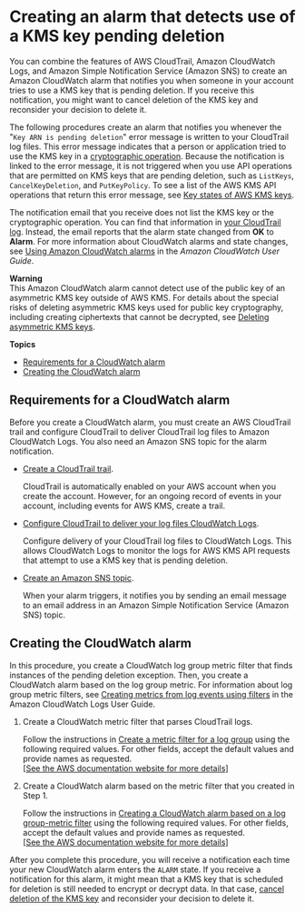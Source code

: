 # Creating an alarm that detects use of a KMS key pending deletion<a name="deleting-keys-creating-cloudwatch-alarm"></a>

You can combine the features of AWS CloudTrail, Amazon CloudWatch Logs, and Amazon Simple Notification Service \(Amazon SNS\) to create an Amazon CloudWatch alarm that notifies you when someone in your account tries to use a KMS key that is pending deletion\. If you receive this notification, you might want to cancel deletion of the KMS key and reconsider your decision to delete it\.

The following procedures create an alarm that notifies you whenever the "`Key ARN is pending deletion`" error message is written to your CloudTrail log files\. This error message indicates that a person or application tried to use the KMS key in a [cryptographic operation](concepts.md#cryptographic-operations)\. Because the notification is linked to the error message, it is not triggered when you use API operations that are permitted on KMS keys that are pending deletion, such as `ListKeys`, `CancelKeyDeletion`, and `PutKeyPolicy`\. To see a list of the AWS KMS API operations that return this error message, see [Key states of AWS KMS keys](key-state.md)\.

The notification email that you receive does not list the KMS key or the cryptographic operation\. You can find that information in [your CloudTrail log](logging-using-cloudtrail.md)\. Instead, the email reports that the alarm state changed from **OK** to **Alarm**\. For more information about CloudWatch alarms and state changes, see [Using Amazon CloudWatch alarms](https://docs.aws.amazon.com/AmazonCloudWatch/latest/monitoring/AlarmThatSendsEmail.html) in the *Amazon CloudWatch User Guide*\.

**Warning**  
This Amazon CloudWatch alarm cannot detect use of the public key of an asymmetric KMS key outside of AWS KMS\. For details about the special risks of deleting asymmetric KMS keys used for public key cryptography, including creating ciphertexts that cannot be decrypted, see [Deleting asymmetric KMS keys](deleting-keys.md#deleting-asymmetric-cmks)\.

**Topics**
+ [Requirements for a CloudWatch alarm](#cloudwatch-alarm-prerequisites)
+ [Creating the CloudWatch alarm](#deleting-keys-cloudwatch-create-alarm)

## Requirements for a CloudWatch alarm<a name="cloudwatch-alarm-prerequisites"></a>

Before you create a CloudWatch alarm, you must create an AWS CloudTrail trail and configure CloudTrail to deliver CloudTrail log files to Amazon CloudWatch Logs\. You also need an Amazon SNS topic for the alarm notification\.
+ [Create a CloudTrail trail](https://docs.aws.amazon.com/awscloudtrail/latest/userguide/cloudtrail-create-and-update-a-trail.html)\. 

  CloudTrail is automatically enabled on your AWS account when you create the account\. However, for an ongoing record of events in your account, including events for AWS KMS, create a trail\. 
+ [Configure CloudTrail to deliver your log files CloudWatch Logs](https://docs.aws.amazon.com/awscloudtrail/latest/userguide/send-cloudtrail-events-to-cloudwatch-logs.html)\.

  Configure delivery of your CloudTrail log files to CloudWatch Logs\. This allows CloudWatch Logs to monitor the logs for AWS KMS API requests that attempt to use a KMS key that is pending deletion\.
+ [Create an Amazon SNS topic](https://docs.aws.amazon.com/sns/latest/dg/sns-create-topic.html)\.

  When your alarm triggers, it notifies you by sending an email message to an email address in an Amazon Simple Notification Service \(Amazon SNS\) topic\.

## Creating the CloudWatch alarm<a name="deleting-keys-cloudwatch-create-alarm"></a>

In this procedure, you create a CloudWatch log group metric filter that finds instances of the pending deletion exception\. Then, you create a CloudWatch alarm based on the log group metric\. For information about log group metric filters, see [Creating metrics from log events using filters](https://docs.aws.amazon.com/AmazonCloudWatch/latest/logs/MonitoringLogData.html) in the Amazon CloudWatch Logs User Guide\.

1. Create a CloudWatch metric filter that parses CloudTrail logs\.

   Follow the instructions in [Create a metric filter for a log group](https://docs.aws.amazon.com/AmazonCloudWatch/latest/logs/CreateMetricFilterProcedure.html) using the following required values\. For other fields, accept the default values and provide names as requested\.    
[\[See the AWS documentation website for more details\]](http://docs.aws.amazon.com/kms/latest/developerguide/deleting-keys-creating-cloudwatch-alarm.html)

1. Create a CloudWatch alarm based on the metric filter that you created in Step 1\.

   Follow the instructions in [Creating a CloudWatch alarm based on a log group\-metric filter](https://docs.aws.amazon.com/AmazonCloudWatch/latest/monitoring/Create_alarm_log_group_metric_filter.html) using the following required values\. For other fields, accept the default values and provide names as requested\.    
[\[See the AWS documentation website for more details\]](http://docs.aws.amazon.com/kms/latest/developerguide/deleting-keys-creating-cloudwatch-alarm.html)

After you complete this procedure, you will receive a notification each time your new CloudWatch alarm enters the `ALARM` state\. If you receive a notification for this alarm, it might mean that a KMS key that is scheduled for deletion is still needed to encrypt or decrypt data\. In that case, [cancel deletion of the KMS key](deleting-keys.md#deleting-keys-scheduling-key-deletion) and reconsider your decision to delete it\.
